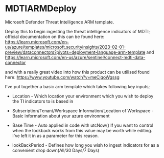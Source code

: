 # MDTIARMDeploy
Microsoft Defender Threat Intelligence ARM template.

Deploy this to begin ingesting the threat intelligence indicators of MDTI; official documentation on this can be found here: https://learn.microsoft.com/en-us/azure/templates/microsoft.securityinsights/2023-02-01-preview/dataconnectors?pivots=deployment-language-arm-template
and 
https://learn.microsoft.com/en-us/azure/sentinel/connect-mdti-data-connector

and with a really great video into how this product can be utilised found here: https://www.youtube.com/watch?v=meCjqoWgssg

I've put together a basic arm template which takes following key inputs;

- Location - Which location your environment which you wish to deploy the TI indicators to is based in

- Subscription/Tenant/Workspace Information/Location of Workspace - Basic information about your azure environment

- Base Time - Auto applied in code with utcNow()
If you want to control when the lookback works from this value may be worth while editing. I've left it in as a parameter for this reason.

- lookBackPeriod - Defines how long you wish to ingest indicators for as a convenient drop down(All/30 Days/7 Days)

